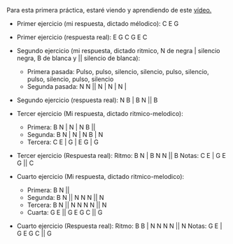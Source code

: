 Para esta primera práctica, estaré viendo y aprendiendo de este [vídeo.](https://www.youtube.com/watch?v=y3ncIfHmB2I&list=PLI70eMlm9vKLvCPQBxGkLgDL8OMVV6WKm&index=2)

- Primer ejercicio (mi respuesta, dictado mélodico): C E G
- Primer ejercicio (respuesta real): E G C G E C

- Segundo ejercicio (mi respuesta, dictado ritmico, N de negra | silencio negra, B de blanca y || silencio de blanca):
    - Primera pasada: Pulso, pulso, silencio, silencio, pulso, silencio, pulso, silencio, pulso, silencio
    - Segunda pasada: N N || N | N | N |
- Segundo ejercicio (respuesta real): N B | B N || B

- Tercer ejercicio (Mi respuesta, dictado ritmico-melodico):
    - Primera: B N | N | N B ||
    - Segunda: B N | N | N B | N
    - Tercera: C E | G | E G | G

- Tercer ejercicio (Respuesta real):
    Ritmo: B N | B N N || B
    Notas: C E | G E G || C

- Cuarto ejercicio (Mi respuesta, dictado ritmico-melodico):
    - Primera: B N ||
    - Segunda: B N || N N N || N
    - Tercera: B N || N N N N || N
    - Cuarta:  G E || G E G C || G

- Cuarto ejercicio (Respuesta real):
    Ritmo: B B | N N N N || N
    Notas: G E | G E G C || G